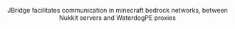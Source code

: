 [](https://i.imgur.com/SJJEDF4.png)

<p align="center">
JBridge facilitates communication in minecraft bedrock networks, between Nukkit servers and WaterdogPE proxies
</p>